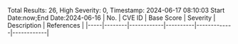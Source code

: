Total Results: 26, High Severity: 0, Timestamp: 2024-06-17 08:10:03
Start Date:now;End Date:2024-06-16
| No. | CVE ID | Base Score | Severity | Description | References |
|-----|--------|------------|----------|-------------|------------|
